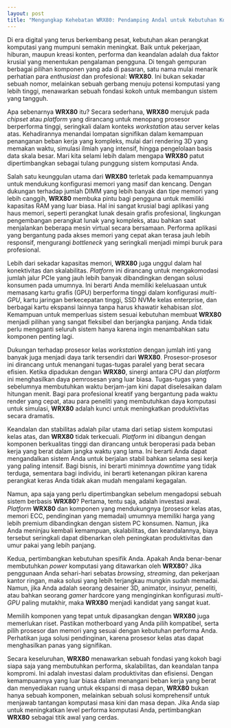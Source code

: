 ```yaml
---
layout: post
title: "Mengungkap Kehebatan WRX80: Pendamping Andal untuk Kebutuhan Komputasi Anda"
---
```


Di era digital yang terus berkembang pesat, kebutuhan akan perangkat komputasi yang mumpuni semakin meningkat. Baik untuk pekerjaan, hiburan, maupun kreasi konten, performa dan keandalan adalah dua faktor krusial yang menentukan pengalaman pengguna. Di tengah gempuran berbagai pilihan komponen yang ada di pasaran, satu nama mulai menarik perhatian para *enthusiast* dan profesional: **WRX80**. Ini bukan sekadar sebuah nomor, melainkan sebuah gerbang menuju potensi komputasi yang lebih tinggi, menawarkan sebuah fondasi kokoh untuk membangun sistem yang tangguh.

Apa sebenarnya **WRX80** itu? Secara sederhana, **WRX80** merujuk pada *chipset* atau *platform* yang dirancang untuk menopang prosesor berperforma tinggi, seringkali dalam konteks *workstation* atau server kelas atas. Kehadirannya menandai lompatan signifikan dalam kemampuan penanganan beban kerja yang kompleks, mulai dari rendering 3D yang memakan waktu, simulasi ilmiah yang intensif, hingga pengelolaan basis data skala besar. Mari kita selami lebih dalam mengapa **WRX80** patut dipertimbangkan sebagai tulang punggung sistem komputasi Anda.

Salah satu keunggulan utama dari **WRX80** terletak pada kemampuannya untuk mendukung konfigurasi memori yang masif dan kencang. Dengan dukungan terhadap jumlah DIMM yang lebih banyak dan tipe memori yang lebih canggih, **WRX80** membuka pintu bagi pengguna untuk memiliki kapasitas RAM yang luar biasa. Hal ini sangat krusial bagi aplikasi yang haus memori, seperti perangkat lunak desain grafis profesional, lingkungan pengembangan perangkat lunak yang kompleks, atau bahkan saat menjalankan beberapa mesin virtual secara bersamaan. Performa aplikasi yang bergantung pada akses memori yang cepat akan terasa jauh lebih responsif, mengurangi *bottleneck* yang seringkali menjadi mimpi buruk para profesional.

Lebih dari sekadar kapasitas memori, **WRX80** juga unggul dalam hal konektivitas dan skalabilitas. *Platform* ini dirancang untuk mengakomodasi jumlah jalur PCIe yang jauh lebih banyak dibandingkan dengan solusi konsumen pada umumnya. Ini berarti Anda memiliki keleluasaan untuk memasang kartu grafis (GPU) berperforma tinggi dalam konfigurasi *multi-GPU*, kartu jaringan berkecepatan tinggi, SSD NVMe kelas enterprise, dan berbagai kartu ekspansi lainnya tanpa harus khawatir kehabisan *slot*. Kemampuan untuk memperluas sistem sesuai kebutuhan membuat **WRX80** menjadi pilihan yang sangat fleksibel dan berjangka panjang. Anda tidak perlu mengganti seluruh sistem hanya karena ingin menambahkan satu komponen penting lagi.

Dukungan terhadap prosesor kelas *workstation* dengan jumlah inti yang banyak juga menjadi daya tarik tersendiri dari **WRX80**. Prosesor-prosesor ini dirancang untuk menangani tugas-tugas paralel yang berat secara efisien. Ketika dipadukan dengan **WRX80**, sinergi antara CPU dan *platform* ini menghasilkan daya pemrosesan yang luar biasa. Tugas-tugas yang sebelumnya membutuhkan waktu berjam-jam kini dapat diselesaikan dalam hitungan menit. Bagi para profesional kreatif yang bergantung pada waktu render yang cepat, atau para peneliti yang membutuhkan daya komputasi untuk simulasi, **WRX80** adalah kunci untuk meningkatkan produktivitas secara dramatis.

Keandalan dan stabilitas adalah pilar utama dari setiap sistem komputasi kelas atas, dan **WRX80** tidak terkecuali. *Platform* ini dibangun dengan komponen berkualitas tinggi dan dirancang untuk beroperasi pada beban kerja yang berat dalam jangka waktu yang lama. Ini berarti Anda dapat mengandalkan sistem Anda untuk berjalan stabil bahkan selama sesi kerja yang paling intensif. Bagi bisnis, ini berarti minimnya *downtime* yang tidak terduga, sementara bagi individu, ini berarti ketenangan pikiran karena perangkat keras Anda tidak akan mudah mengalami kegagalan.

Namun, apa saja yang perlu dipertimbangkan sebelum mengadopsi sebuah sistem berbasis **WRX80**? Pertama, tentu saja, adalah investasi awal. *Platform* **WRX80** dan komponen yang mendukungnya (prosesor kelas atas, memori ECC, pendinginan yang memadai) umumnya memiliki harga yang lebih premium dibandingkan dengan sistem PC konsumen. Namun, jika Anda meninjau kembali kemampuan, skalabilitas, dan keandalannya, biaya tersebut seringkali dapat dibenarkan oleh peningkatan produktivitas dan umur pakai yang lebih panjang.

Kedua, pertimbangkan kebutuhan spesifik Anda. Apakah Anda benar-benar membutuhkan *power* komputasi yang ditawarkan oleh **WRX80**? Jika penggunaan Anda sehari-hari sebatas *browsing*, *streaming*, dan pekerjaan kantor ringan, maka solusi yang lebih terjangkau mungkin sudah memadai. Namun, jika Anda adalah seorang desainer 3D, animator, insinyur, peneliti, atau bahkan seorang *gamer* hardcore yang menginginkan konfigurasi *multi-GPU* paling mutakhir, maka **WRX80** menjadi kandidat yang sangat kuat.

Memilih komponen yang tepat untuk dipasangkan dengan **WRX80** juga memerlukan riset. Pastikan motherboard yang Anda pilih kompatibel, serta pilih prosesor dan memori yang sesuai dengan kebutuhan performa Anda. Perhatikan juga solusi pendinginan, karena prosesor kelas atas dapat menghasilkan panas yang signifikan.

Secara keseluruhan, **WRX80** menawarkan sebuah fondasi yang kokoh bagi siapa saja yang membutuhkan performa, skalabilitas, dan keandalan tanpa kompromi. Ini adalah investasi dalam produktivitas dan efisiensi. Dengan kemampuannya yang luar biasa dalam menangani beban kerja yang berat dan menyediakan ruang untuk ekspansi di masa depan, **WRX80** bukan hanya sebuah komponen, melainkan sebuah solusi komprehensif untuk menjawab tantangan komputasi masa kini dan masa depan. Jika Anda siap untuk meningkatkan level performa komputasi Anda, pertimbangkan **WRX80** sebagai titik awal yang cerdas.
